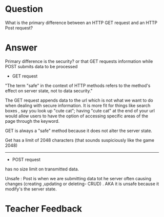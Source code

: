 # Question

What is the primary difference between an HTTP GET request and an HTTP Post request?

# Answer
Primary difference is the security? or that GET requests information while POST submits data to be processed


- GET request

"The term "safe" in the context of HTTP methods refers to the method's effect on server state, not to data security."

The GET request appends data to the url which is not what we want to do when dealing with secure information. It is more fit for things like search boxes , say you look up "cute cat"; having "cute cat" at the end of your url would allow users to have the option of accessing specific areas of the page through the keyword.

GET is always a "safe" method because it does not alter the server state.

Get has a limit of 2048 characters (that sounds suspiciously like the game 2048)


----

- POST request

has no size limit on transmitted data.

Unsafe : Post is when we are submitting data tot he server often causing changes (creating ,updating or deleting- CRUD)
. AKA it is unsafe because it modify's the server state.

# Teacher Feedback